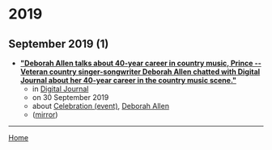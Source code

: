 # 2019

## September 2019 (1)

 - [**"Deborah Allen talks about 40-year career in country music, Prince -- Veteran country singer-songwriter Deborah Allen chatted with Digital Journal about her 40-year career in the country music scene."**](http://www.digitaljournal.com/entertainment/music/deborah-allen-talks-about-40-year-career-in-country-music-prince/article/558910)
    - in [Digital Journal](http://www.digitaljournal.com/)
    - on 30 September 2019
    - about [Celebration (event)](../../topics/event/celebration/index.md), [Deborah Allen](../../topics/deborah-allen/index.md)
    - ([mirror](https://web.archive.org/web/*/http://www.digitaljournal.com/entertainment/music/deborah-allen-talks-about-40-year-career-in-country-music-prince/article/558910))

----

[Home](../index.md)
